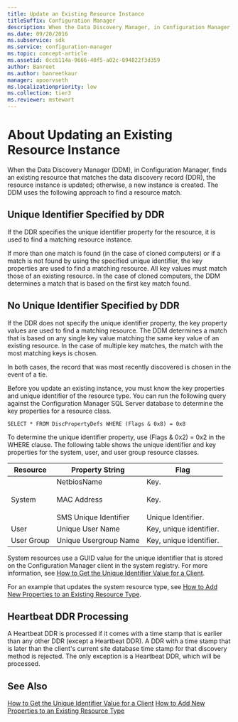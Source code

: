```yaml
---
title: Update an Existing Resource Instance
titleSuffix: Configuration Manager
description: When the Data Discovery Manager, in Configuration Manager, finds an existing resource that matches the data discovery record, the resource instance is updated; otherwise, a new instance is created.
ms.date: 09/20/2016
ms.subservice: sdk
ms.service: configuration-manager
ms.topic: concept-article
ms.assetid: 0ccb114a-9666-40f5-a02c-894822f3d359
author: Banreet
ms.author: banreetkaur
manager: apoorvseth
ms.localizationpriority: low
ms.collection: tier3
ms.reviewer: mstewart
---
```

# About Updating an Existing Resource Instance
When the Data Discovery Manager (DDM), in Configuration Manager, finds an existing resource that matches the data discovery record (DDR), the resource instance is updated; otherwise, a new instance is created. The DDM uses the following approach to find a resource match.

## Unique Identifier Specified by DDR
 If the DDR specifies the unique identifier property for the resource, it is used to find a matching resource instance.

 If more than one match is found (in the case of cloned computers) or if a match is not found by using the specified unique identifier, the key properties are used to find a matching resource. All key values must match those of an existing resource. In the case of cloned computers, the DDM determines a match that is based on the first key match found.

## No Unique Identifier Specified by DDR
 If the DDR does not specify the unique identifier property, the key property values are used to find a matching resource. The DDM determines a match that is based on any single key value matching the same key value of an existing resource. In the case of multiple key matches, the match with the most matching keys is chosen.

 In both cases, the record that was most recently discovered is chosen in the event of a tie.

 Before you update an existing instance, you must know the key properties and unique identifier of the resource type. You can run the following query against the Configuration Manager SQL Server database to determine the key properties for a resource class.

```
SELECT * FROM DiscPropertyDefs WHERE (Flags & 0x8) = 0x8
```

 To determine the unique identifier property, use (Flags & 0x2) = 0x2 in the WHERE clause. The following table shows the unique identifier and key properties for the system, user, and user group resource classes.

|Resource|Property String|Flag|
|--------------|---------------------|----------|
|System|NetbiosName<br /><br /> MAC Address<br /><br /> SMS Unique Identifier|Key.<br /><br /> Key.<br /><br /> Unique Identifier.|
|User|Unique User Name|Key, unique identifier.|
|User Group|Unique Usergroup Name|Key, unique identifier.|

 System resources use a GUID value for the unique identifier that is stored on the Configuration Manager client in the system registry. For more information, see [How to Get the Unique Identifier Value for a Client](../../../../develop/core/servers/configure/how-to-get-the-unique-identifier-value-for-a-client.md).

 For an example that updates the system resource type, see [How to Add New Properties to an Existing Resource Type](../../../../develop/core/servers/configure/how-to-add-new-properties-to-an-existing-resource-type.md).

## Heartbeat DDR Processing
 A Heartbeat DDR is processed if it comes with a time stamp that is earlier than any other DDR (except a Heartbeat DDR). A DDR with a time stamp that is later than the client's current site database time stamp for that discovery method is rejected. The only exception is a Heartbeat DDR, which will be processed.

## See Also

 [How to Get the Unique Identifier Value for a Client](../../../../develop/core/servers/configure/how-to-get-the-unique-identifier-value-for-a-client.md)
 [How to Add New Properties to an Existing Resource Type](../../../../develop/core/servers/configure/how-to-add-new-properties-to-an-existing-resource-type.md)
